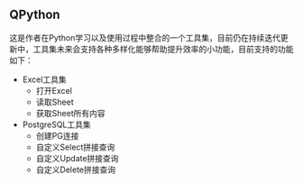 <!--
 * @Date: 2022-02-23 13:48:48
 * @LastEditors: ChocoboQJJ
 * @LastEditTime: 2022-02-24 17:01:30
 * @FilePath: \QPython\README.md
-->
## QPython
这是作者在Python学习以及使用过程中整合的一个工具集，目前仍在持续迭代更新中，工具集未来会支持各种多样化能够帮助提升效率的小功能，目前支持的功能如下：
- Excel工具集
  - 打开Excel
  - 读取Sheet
  - 获取Sheet所有内容
- PostgreSQL工具集
  - 创建PG连接
  - 自定义Select拼接查询
  - 自定义Update拼接查询
  - 自定义Delete拼接查询